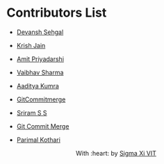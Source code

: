 # Contributors List
* [Devansh Sehgal](https://github.com/Devansh-ops/)
* [Krish Jain](https://github.com/kri5h92/)
* [Amit Priyadarshi](https://github.com/Priyadarshi-Amit)
* [Vaibhav Sharma](https://github.com/GhostVaibhav)
* [Aaditya Kumra](https://github.com/AadityaKumra)

* [GitCommitmerge](https://github.com/GitCommitMerge)
* [Sriram S S ](https://github.com/Sri0035)


* [Git Commit Merge](https://github.com/GitCommitMerge)
* [Parimal Kothari](https://github.com/parimalkothari)


<p align="center">
	With :heart: by <a href="https://github.com/SIGMA-XI-VIT" target="_blank">Sigma Xi VIT</a>
</p>
